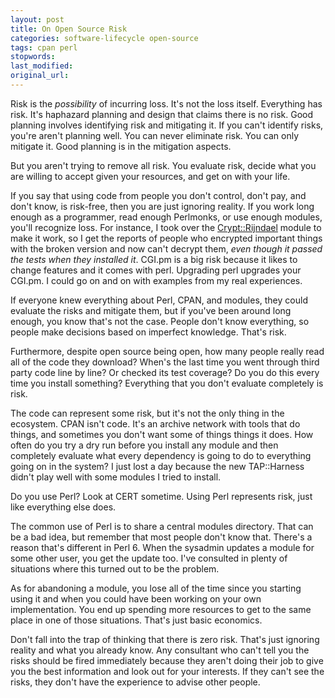 ```yaml
---
layout: post
title: On Open Source Risk
categories: software-lifecycle open-source
tags: cpan perl
stopwords:
last_modified:
original_url:
---
```


Risk is the *possibility* of incurring loss. It's not the loss itself.
Everything has risk. It's haphazard planning and design that claims
there is no risk. Good planning involves identifying risk and
mitigating it. If you can't identify risks, you're aren't planning
well. You can never eliminate risk. You can only mitigate it. Good
planning is in the mitigation aspects.

<!--more-->

But you aren't trying to remove all risk. You evaluate risk, decide
what you are willing to accept given your resources, and get on with
your life.

If you say that using code from people you don't control, don't pay,
and don't know, is risk-free, then you are just ignoring reality. If
you work long enough as a programmer, read enough Perlmonks, or use
enough modules, you'll recognize loss. For instance, I took over the
[Crypt::Rijndael](https://metacpan.org/pod/Crypt::Rijndael) module to
make it work, so I get the reports of people who encrypted important
things with the broken version and now can't decrypt them, *even
though it passed the tests when they installed it*.  CGI.pm is a big
risk because it likes to change features and it comes with perl.
Upgrading perl upgrades your CGI.pm. I could go on and on with
examples from my real experiences.

If everyone knew everything about Perl, CPAN, and modules, they could
evaluate the risks and mitigate them, but if you've been around
long enough, you know that's not the case. People don't know
everything, so people make decisions based on imperfect knowledge.
That's risk.

Furthermore, despite open source being open, how many people really
read all of the code they download? When's the last time you went
through third party code line by line? Or checked its test coverage?
Do you do this every time you install something? Everything that you
don't evaluate completely is risk.

The code can represent some risk, but it's not the only thing in the
ecosystem. CPAN isn't code. It's an archive network with tools that do
things, and sometimes you don't want some of things things it does.
How often do you try a dry run before you install any module and then
completely evaluate what every dependency is going to do to everything
going on in the system? I just lost a day because the new TAP::Harness
didn't play well with some modules I tried to install.

Do you use Perl? Look at CERT sometime. Using Perl represents risk,
just like everything else does.

The common use of Perl is to share a central modules directory. That
can be a bad idea, but remember that most people don't know that.
There's a reason that's different in Perl 6. When the sysadmin updates
a module for some other user, you get the update too. I've consulted
in plenty of situations where this turned out to be the problem.

As for abandoning a module, you lose all of the time since you
starting using it and when you could have been working on your own
implementation. You end up spending more resources to get to the same
place in one of those situations. That's just basic economics.

Don't fall into the trap of thinking that there is zero risk. That's
just ignoring reality and what you already know. Any consultant who
can't tell you the risks should be fired immediately because they
aren't doing their job to give you the best information and look out
for your interests. If they can't see the risks, they don't have the
experience to advise other people.
